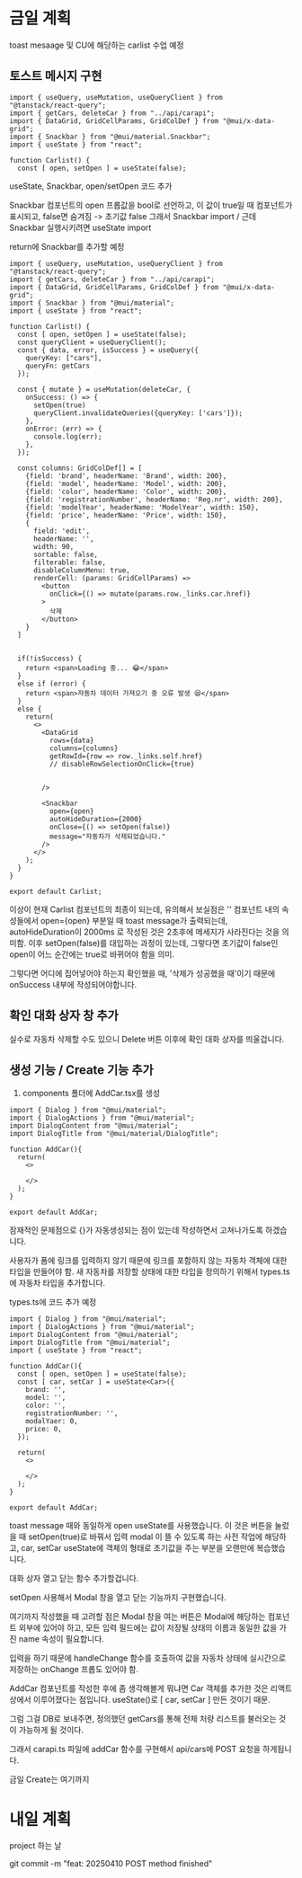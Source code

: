 # 금일 계획

toast mesaage 및 CU에 해당하는 carlist 수업 예정

## 토스트 메시지 구현

```tsx
import { useQuery, useMutation, useQueryClient } from "@tanstack/react-query";
import { getCars, deleteCar } from "../api/carapi";
import { DataGrid, GridCellParams, GridColDef } from "@mui/x-data-grid";
import { Snackbar } from "@mui/material.Snackbar";
import { useState } from "react";

function Carlist() {
  const [ open, setOpen ] = useState(false);
```
useState, Snackbar, open/setOpen 코드 추가

Snackbar 컴포넌트의 open 프롭값을 bool로 선언하고, 이 값이 true일 때 컴포넌트가 표시되고, false면 숨겨짐 -> 초기값 false
그래서 Snackbar import / 근데 Snackbar 실행시키려면 useState import

return에 Snackbar를 추가할 예정

```tsx
import { useQuery, useMutation, useQueryClient } from "@tanstack/react-query";
import { getCars, deleteCar } from "../api/carapi";
import { DataGrid, GridCellParams, GridColDef } from "@mui/x-data-grid";
import { Snackbar } from "@mui/material";
import { useState } from "react";

function Carlist() {
  const [ open, setOpen ] = useState(false);
  const queryClient = useQueryClient();
  const { data, error, isSuccess } = useQuery({
    queryKey: ["cars"],
    queryFn: getCars
  });

  const { mutate } = useMutation(deleteCar, {
    onSuccess: () => {
      setOpen(true)
      queryClient.invalidateQueries({queryKey: ['cars']});  
    },
    onError: (err) => {
      console.log(err);
    },
  });

  const columns: GridColDef[] = [
    {field: 'brand', headerName: 'Brand', width: 200},
    {field: 'model', headerName: 'Model', width: 200},
    {field: 'color', headerName: 'Color', width: 200},
    {field: 'registrationNumber', headerName: 'Reg.nr', width: 200},
    {field: 'modelYear', headerName: 'ModelYear', width: 150},
    {field: 'price', headerName: 'Price', width: 150},
    {
      field: 'edit',
      headerName: '',
      width: 90,
      sortable: false,
      filterable: false,
      disableColumnMenu: true,
      renderCell: (params: GridCellParams) =>
        <button
          onClick={() => mutate(params.row._links.car.href)}
        >
          삭제
        </button>
    }
  ]


  if(!isSuccess) {
    return <span>Loading 중... 😂</span>
  }
  else if (error) {
    return <span>자동차 데이터 가져오기 중 오류 발생 😪</span>
  }
  else {
    return(
      <>
        <DataGrid
          rows={data}
          columns={columns}
          getRowId={row => row._links.self.href}
          // disableRowSelectionOnClick={true}

          
        />

        <Snackbar
          open={open}
          autoHideDuration={2000}
          onClose={() => setOpen(false)}
          message="자동차가 삭제되었습니다."
        />
      </>
    );
  }
}

export default Carlist;
```

이상이 현재 Carlist 컴포넌트의 최종이 되는데, 유의해서 보실점은 '<Snackbar>' 컴포넌트 내의 속성들에서 open={open} 부분일 때 toast message가 출력되는데, autoHideDuration이 2000ms 로 작성된 것은 2초후에 메세지가 사라진다는 것을 의미함.
이후 setOpen(false)를 대입하는 과정이 있는데, 그렇다면 초기값이 false인 open이 어느 순간에는 true로 바뀌어야 함을 의미.

그렇다면 어디에 집어넣어야 하는지 확인했을 때, '삭제가 성공했을 때'이기 때문에
onSuccess 내부에 작성되어야합니다.

## 확인 대화 상자 창 추가

실수로 자동차 삭제할 수도 있으니 Delete 버튼 이후에 확인 대화 상자를 띄울겁니다.

## 생성 기능 / Create 기능 추가

1. components 폴더에 AddCar.tsx를 생성

```tsx
import { Dialog } from "@mui/material";
import { DialogActions } from "@mui/material";
import DialogContent from "@mui/material";
import DialogTitle from "@mui/material/DialogTitle";

function AddCar(){
  return(
    <>

    </>
  );
}

export default AddCar;
```
잠재적인 문제점으로 {}가 자동생성되는 점이 있는데 작성하면서 고쳐나가도록 하겠습니다.

사용자가 폼에 링크를 입력하지 않기 때문에 링크를 포함하지 않는 자동차 객체에 대한 타입을 만들어야 함. 새 자동차를 저장할 상태에 대한 타입을 정의하기 위해서 types.ts에 자동차 타입을 추가합니다.

types.ts에 코드 추가 예정

```tsx
import { Dialog } from "@mui/material";
import { DialogActions } from "@mui/material";
import DialogContent from "@mui/material";
import DialogTitle from "@mui/material";
import { useState } from "react";

function AddCar(){
  const [ open, setOpen ] = useState(false);
  const [ car, setCar ] = useState<Car>({
    brand: '',
    model: '',
    color: '',
    registrationNumber: '',
    modalYaer: 0,
    price: 0,
  });

  return(
    <>

    </>
  );
}

export default AddCar;
```
toast message 때와 동일하게 open useState를 사용했습니다. 이 것은 버튼을 눌렀을 때 setOpen(true)로 바꿔서 입력 modal 이 뜰 수 있도록 하는 사전 작업에 해당하고, car, setCar useState에 객체의 형태로 초기값을 주는 부분을 오랜만에 복습했습니다.

대화 상자 열고 닫는 함수 추가할겁니다.

setOpen 사용해서 Modal 창을 열고 닫는 기능까지 구현했습니다.

여기까지 작성했을 때 고려할 점은
Modal 창을 여는 버튼은 Modal에 해당하는 컴포넌트 외부에 있어야 하고, 모든 입력 필드에는 값이 저장될 상태의 이름과 동일한 값을 가진 name 속성이 필요합니다.

입력을 하기 때문에 handleChange 함수를 호출하여 값을 자동차 상태에 실시간으로 저장하는 onChange 프롭도 있어야 함.

AddCar 컴포넌트를 작성한 후에 좀 생각해볼게 뭐냐면 Car 객체를 추가한 것은 리액트상에서 이루어졌다는 점입니다. useState()로 [ car, setCar ] 만든 것이기 때문.

그럼 그걸 DB로 보내주면, 정의했던 getCars를 통해 전체 처량 리스트를 불러오는 것이 가능하게 될 것이다.

그래서 carapi.ts 파일에 addCar 함수를 구현해서 api/cars에 POST 요청을 하게됩니다.

금일 Create는 여기까지

# 내일 계획
project 하는 날

git commit -m "feat: 20250410 POST method finished"
